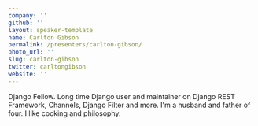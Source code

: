 ```yaml
---
company: ''
github: ''
layout: speaker-template
name: Carlton Gibson
permalink: /presenters/carlton-gibson/
photo_url: ''
slug: carlton-gibson
twitter: carltongibson
website: ''
---
```


Django Fellow. Long time Django user and maintainer on Django REST Framework, Channels, Django Filter and more. I'm a husband and father of four. I like cooking and philosophy.
